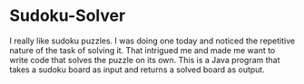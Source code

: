 # Sudoku-Solver
I really like sudoku puzzles. I was doing one today and noticed the repetitive nature of the task of solving it. 
That intrigued me and made me want to write code that solves the puzzle on its own.
This is a Java program that takes a sudoku board as input and returns a solved board as output.
